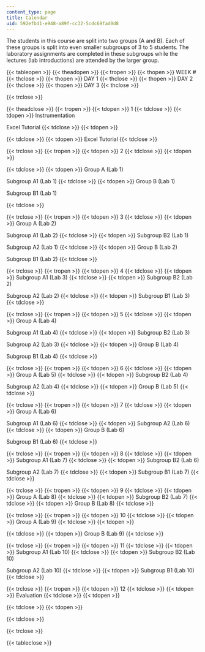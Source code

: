 ```yaml
---
content_type: page
title: Calendar
uid: 592efbd1-e948-a89f-cc32-5cdc69fad0d8
---
```


The students in this course are split into two groups (A and B). Each of these groups is split into even smaller subgroups of 3 to 5 students. The laboratory assignments are completed in these subgroups while the lectures (lab introductions) are attended by the larger group.

{{< tableopen >}}
{{< theadopen >}}
{{< tropen >}}
{{< thopen >}}
WEEK #
{{< thclose >}}
{{< thopen >}}
DAY 1
{{< thclose >}}
{{< thopen >}}
DAY 2
{{< thclose >}}
{{< thopen >}}
DAY 3
{{< thclose >}}

{{< trclose >}}

{{< theadclose >}}
{{< tropen >}}
{{< tdopen >}}
1
{{< tdclose >}}
{{< tdopen >}}
Instrumentation  
  
Excel Tutorial
{{< tdclose >}}
{{< tdopen >}}

{{< tdclose >}}
{{< tdopen >}}
Excel Tutorial
{{< tdclose >}}

{{< trclose >}}
{{< tropen >}}
{{< tdopen >}}
2
{{< tdclose >}}
{{< tdopen >}}

{{< tdclose >}}
{{< tdopen >}}
Group A (Lab 1)  
  
Subgroup A1 (Lab 1)
{{< tdclose >}}
{{< tdopen >}}
Group B (Lab 1)  
  
Subgroup B1 (Lab 1)  

{{< tdclose >}}

{{< trclose >}}
{{< tropen >}}
{{< tdopen >}}
3
{{< tdclose >}}
{{< tdopen >}}
Group A (Lab 2)  
  
Subgroup A1 (Lab 2)
{{< tdclose >}}
{{< tdopen >}}
Subgroup B2 (Lab 1)  
  
Subgroup A2 (Lab 1)
{{< tdclose >}}
{{< tdopen >}}
Group B (Lab 2)  
  
Subgroup B1 (Lab 2)
{{< tdclose >}}

{{< trclose >}}
{{< tropen >}}
{{< tdopen >}}
4
{{< tdclose >}}
{{< tdopen >}}
Subgroup A1 (Lab 3)
{{< tdclose >}}
{{< tdopen >}}
Subgroup B2 (Lab 2)  
  
Subgroup A2 (Lab 2)
{{< tdclose >}}
{{< tdopen >}}
Subgroup B1 (Lab 3)
{{< tdclose >}}

{{< trclose >}}
{{< tropen >}}
{{< tdopen >}}
5
{{< tdclose >}}
{{< tdopen >}}
Group A (Lab 4)  
  
Subgroup A1 (Lab 4)
{{< tdclose >}}
{{< tdopen >}}
Subgroup B2 (Lab 3)  
  
Subgroup A2 (Lab 3)
{{< tdclose >}}
{{< tdopen >}}
Group B (Lab 4)  
  
Subgroup B1 (Lab 4)
{{< tdclose >}}

{{< trclose >}}
{{< tropen >}}
{{< tdopen >}}
6
{{< tdclose >}}
{{< tdopen >}}
Group A (Lab 5)
{{< tdclose >}}
{{< tdopen >}}
Subgroup B2 (Lab 4)  
  
Subgroup A2 (Lab 4)
{{< tdclose >}}
{{< tdopen >}}
Group B (Lab 5)
{{< tdclose >}}

{{< trclose >}}
{{< tropen >}}
{{< tdopen >}}
7
{{< tdclose >}}
{{< tdopen >}}
Group A (Lab 6)  
  
Subgroup A1 (Lab 6)
{{< tdclose >}}
{{< tdopen >}}
Subgroup A2 (Lab 6)
{{< tdclose >}}
{{< tdopen >}}
Group B (Lab 6)  
  
Subgroup B1 (Lab 6)
{{< tdclose >}}

{{< trclose >}}
{{< tropen >}}
{{< tdopen >}}
8
{{< tdclose >}}
{{< tdopen >}}
Subgroup A1 (Lab 7)
{{< tdclose >}}
{{< tdopen >}}
Subgroup B2 (Lab 6)  
  
Subgroup A2 (Lab 7)
{{< tdclose >}}
{{< tdopen >}}
Subgroup B1 (Lab 7)
{{< tdclose >}}

{{< trclose >}}
{{< tropen >}}
{{< tdopen >}}
9
{{< tdclose >}}
{{< tdopen >}}
Group A (Lab 8)
{{< tdclose >}}
{{< tdopen >}}
Subgroup B2 (Lab 7)
{{< tdclose >}}
{{< tdopen >}}
Group B (Lab 8)
{{< tdclose >}}

{{< trclose >}}
{{< tropen >}}
{{< tdopen >}}
10
{{< tdclose >}}
{{< tdopen >}}
Group A (Lab 9)
{{< tdclose >}}
{{< tdopen >}}

{{< tdclose >}}
{{< tdopen >}}
Group B (Lab 9)
{{< tdclose >}}

{{< trclose >}}
{{< tropen >}}
{{< tdopen >}}
11
{{< tdclose >}}
{{< tdopen >}}
Subgroup A1 (Lab 10)
{{< tdclose >}}
{{< tdopen >}}
Subgroup B2 (Lab 10)  
  
Subgroup A2 (Lab 10)
{{< tdclose >}}
{{< tdopen >}}
Subgroup B1 (Lab 10)
{{< tdclose >}}

{{< trclose >}}
{{< tropen >}}
{{< tdopen >}}
12
{{< tdclose >}}
{{< tdopen >}}
Evaluation
{{< tdclose >}}
{{< tdopen >}}

{{< tdclose >}}
{{< tdopen >}}

{{< tdclose >}}

{{< trclose >}}

{{< tableclose >}}